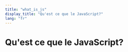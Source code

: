 ```yaml
---
title: "what_is_js"
display_title: "Qu'est ce que le JavaScript?"
lang: "fr"
---
```

# Qu'est ce que le JavaScript?